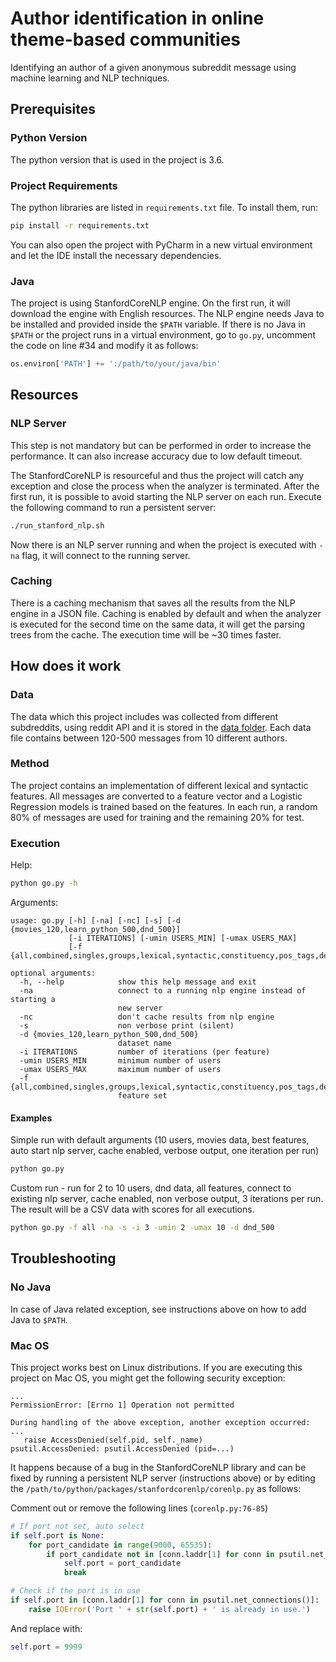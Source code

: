 # Author identification in online theme-based communities
Identifying an author of a given anonymous subreddit message using machine learning and NLP techniques.

## Prerequisites

### Python Version
The python version that is used in the project is 3.6.

### Project Requirements
The python libraries are listed in `requirements.txt` file. To install them, run:
```bash
pip install -r requirements.txt
```
You can also open the project with PyCharm in a new virtual environment and let the IDE install the necessary dependencies.


### Java
The project is using StanfordCoreNLP engine. On the first run, it will download the engine with English resources.
The NLP engine needs Java to be installed and provided inside the `$PATH` variable. 
If there is no Java in `$PATH` or the project runs in a virtual environment, go to `go.py`, uncomment the code on line #34 and modify it as follows:
```python
os.environ['PATH'] += ':/path/to/your/java/bin'
```

## Resources

### NLP Server
This step is not mandatory but can be performed in order to increase the performance. It can also increase accuracy due to low default timeout.

The StanfordCoreNLP is resourceful and thus the project will catch any exception and close the process when the analyzer is terminated.
After the first run, it is possible to avoid starting the NLP server on each run. Execute the following command to run a persistent server:
```bash
./run_stanford_nlp.sh
```
Now there is an NLP server running and when the project is executed with `-na` flag, it will connect to the running server.

### Caching
There is a caching mechanism that saves all the results from the NLP engine in a JSON file.
Caching is enabled by default and when the analyzer is executed for the second time on the same data, it will get the parsing trees from the cache.
The execution time will be ~30 times faster.

## How does it work

### Data
The data which this project includes was collected from different subdreddits, using reddit API and it is stored in the [data folder](https://github.com/mega-arbuz/nlp-author-recognition/tree/master/data). Each data file contains between 120-500 messages from 10 different authors.

### Method
The project contains an implementation of different lexical and syntactic features.
All messages are converted to a feature vector and a Logistic Regression models is trained based on the features.
In each run, a random 80% of messages are used for training and the remaining 20% for test.

### Execution
Help:
```bash
python go.py -h
```
Arguments:
```
usage: go.py [-h] [-na] [-nc] [-s] [-d {movies_120,learn_python_500,dnd_500}]
             [-i ITERATIONS] [-umin USERS_MIN] [-umax USERS_MAX]
             [-f {all,combined,singles,groups,lexical,syntactic,constituency,pos_tags,dependency,sentence_length,message_length,unigram,trigram}]

optional arguments:
  -h, --help            show this help message and exit
  -na                   connect to a running nlp engine instead of starting a
                        new server
  -nc                   don't cache results from nlp engine
  -s                    non verbose print (silent)
  -d {movies_120,learn_python_500,dnd_500}
                        dataset name
  -i ITERATIONS         number of iterations (per feature)
  -umin USERS_MIN       minimum number of users
  -umax USERS_MAX       maximum number of users
  -f {all,combined,singles,groups,lexical,syntactic,constituency,pos_tags,dependency,sentence_length,message_length,unigram,trigram}
                        feature set
```

#### Examples
Simple run with default arguments (10 users, movies data, best features, auto start nlp server, cache enabled, verbose output, one iteration per run)
```bash
python go.py
```
Custom run - run for 2 to 10 users, dnd data, all features, connect to existing nlp server, cache enabled, non verbose output, 3 iterations per run.
The result will be a CSV data with scores for all executions.
```bash
python go.py -f all -na -s -i 3 -umin 2 -umax 10 -d dnd_500
```

## Troubleshooting

### No Java
In case of Java related exception, see instructions above on how to add Java to `$PATH`.

### Mac OS
This project works best on Linux distributions.
If you are executing this project on Mac OS, you might get the following security exception:
```
...
PermissionError: [Errno 1] Operation not permitted

During handling of the above exception, another exception occurred:
...
   raise AccessDenied(self.pid, self._name)
psutil.AccessDenied: psutil.AccessDenied (pid=...)
```
It happens because of a bug in the StanfordCoreNLP library and can be fixed by running a persistent NLP server (instructions above) or by editing the `/path/to/python/packages/stanfordcorenlp/corenlp.py`  as follows:

Comment out or remove the following lines (`corenlp.py:76-85`)
```python
# If port not set, auto select
if self.port is None:
    for port_candidate in range(9000, 65535):
        if port_candidate not in [conn.laddr[1] for conn in psutil.net_connections()]:
            self.port = port_candidate
            break

# Check if the port is in use
if self.port in [conn.laddr[1] for conn in psutil.net_connections()]:
    raise IOError('Port ' + str(self.port) + ' is already in use.')
```

And replace with:

```python
self.port = 9999
```
